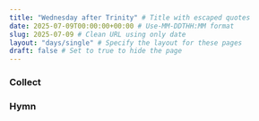 ```yaml
---
title: "Wednesday after Trinity" # Title with escaped quotes
date: 2025-07-09T00:00:00+00:00 # Use-MM-DDTHH:MM format
slug: 2025-07-09 # Clean URL using only date
layout: "days/single" # Specify the layout for these pages
draft: false # Set to true to hide the page
---
```


### Collect


### Hymn